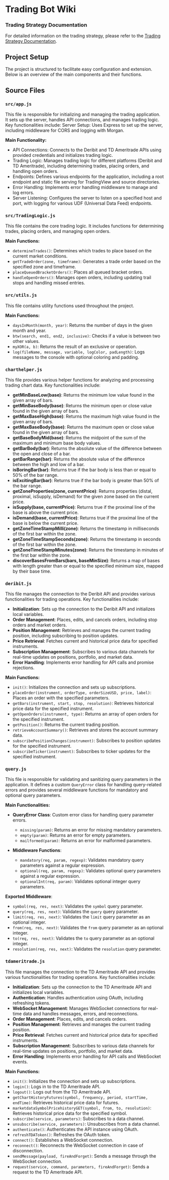 # Trading Bot Wiki

### Trading Strategy Documentation

For detailed information on the trading strategy, please refer to the [Trading Strategy Documentation](TradingStrategyDoc.md).

## Project Setup

The project is structured to facilitate easy configuration and extension. Below is an overview of the main components and their functions.

## Source Files

### `src/app.js`
This file is responsible for initializing and managing the trading application. It sets up the server, handles API connections, and manages trading logic. Key functionalities include:
Server Setup: Uses Express to set up the server, including middleware for CORS and logging with Morgan.

**Main Functionality:**
- API Connections: Connects to the Deribit and TD Ameritrade APIs using provided credentials and initializes trading logic.
- Trading Logic: Manages trading logic for different platforms (Deribit and TD Ameritrade), including determining trades, placing orders, and handling open orders.
- Endpoints: Defines various endpoints for the application, including a root endpoint and static file serving for TradingView and source directories.
- Error Handling: Implements error handling middleware to manage and log errors.
- Server Listening: Configures the server to listen on a specified host and port, with logging for various UDF (Universal Data Feed) endpoints.

### `src/TradingLogic.js`

This file contains the core trading logic. It includes functions for determining trades, placing orders, and managing open orders.

**Main Functions:**
- `determineTrades()`: Determines which trades to place based on the current market conditions.
- `getTradeOrder(zone, timeframe)`: Generates a trade order based on the specified zone and timeframe.
- `placeQueuedBracketOrders()`: Places all queued bracket orders.
- `handleOpenOrders()`: Manages open orders, including updating trail stops and handling missed entries.

### `src/utils.js`

This file contains utility functions used throughout the project.

**Main Functions:**
- `daysInMonth(month, year)`: Returns the number of days in the given month and year.
- `btw(search, end1, end2, inclusive)`: Checks if a value is between two other values.
- `myXOR(a, b)`: Returns the result of an exclusive or operation.
- `log(fileName, message, variable, logColor, padLength)`: Logs messages to the console with optional coloring and padding.

###  `charthelper.js`

This file provides various helper functions for analyzing and processing trading chart data. Key functionalities include:

- **getMinBaseLow(base)**: Returns the minimum low value found in the given array of bars.
- **getMinBaseBody(base)**: Returns the minimum open or close value found in the given array of bars.
- **getMaxBaseHigh(base)**: Returns the maximum high value found in the given array of bars.
- **getMaxBaseBody(base)**: Returns the maximum open or close value found in the given array of bars.
- **getBaseBodyMid(base)**: Returns the midpoint of the sum of the maximum and minimum base body values.
- **getBarBody(bar)**: Returns the absolute value of the difference between the open and close of a bar.
- **getBarRange(bar)**: Returns the absolute value of the difference between the high and low of a bar.
- **isBoringBar(bar)**: Returns true if the bar body is less than or equal to 50% of the bar range.
- **isExcitingBar(bar)**: Returns true if the bar body is greater than 50% of the bar range.
- **getZoneProperties(zone, currentPrice)**: Returns properties (distal, proximal, isSupply, isDemand) for the given zone based on the current price.
- **isSupply(base, currentPrice)**: Returns true if the proximal line of the base is above the current price.
- **isDemand(base, currentPrice)**: Returns true if the proximal line of the base is below the current price.
- **getZoneTimeStampMilli(zone)**: Returns the timestamp in milliseconds of the first bar within the zone.
- **getZoneTimeStampSeconds(zone)**: Returns the timestamp in seconds of the first bar within the zone.
- **getZoneTimeStampMinutes(zone)**: Returns the timestamp in minutes of the first bar within the zone.
- **discoverBasesFromBars(bars, baseMinSize)**: Returns a map of bases with length greater than or equal to the specified minimum size, mapped by their base time.

### `deribit.js`

This file manages the connection to the Deribit API and provides various functionalities for trading operations. Key functionalities include:

- **Initialization**: Sets up the connection to the Deribit API and initializes local variables.
- **Order Management**: Places, edits, and cancels orders, including stop orders and market orders.
- **Position Management**: Retrieves and manages the current trading position, including subscribing to position updates.
- **Price Retrieval**: Fetches current and historical price data for specified instruments.
- **Subscription Management**: Subscribes to various data channels for real-time updates on positions, portfolio, and market data.
- **Error Handling**: Implements error handling for API calls and promise rejections.

**Main Functions:**
- `init()`: Initializes the connection and sets up subscriptions.
- `placeOrder(instrument, orderType, orderSizeUSD, price, label)`: Places an order with the specified parameters.
- `getBars(instrument, start, stop, resolution)`: Retrieves historical price data for the specified instrument.
- `getOpenOrders(instrument, type)`: Returns an array of open orders for the specified instrument.
- `getPosition()`: Returns the current trading position.
- `retrieveAccountSummary()`: Retrieves and stores the account summary data.
- `subscribePositionChanges(instrument)`: Subscribes to position updates for the specified instrument.
- `subscribeTicker(instrument)`: Subscribes to ticker updates for the specified instrument.

### `query.js`

This file is responsible for validating and sanitizing query parameters in the application. It defines a custom `QueryError` class for handling query-related errors and provides several middleware functions for mandatory and optional query parameters.

**Main Functionalities:**
- **QueryError Class**: Custom error class for handling query parameter errors.
  - `missing(param)`: Returns an error for missing mandatory parameters.
  - `empty(param)`: Returns an error for empty parameters.
  - `mailformed(param)`: Returns an error for malformed parameters.
  
- **Middleware Functions**:
  - `mandatory(req, param, regexp)`: Validates mandatory query parameters against a regular expression.
  - `optional(req, param, regexp)`: Validates optional query parameters against a regular expression.
  - `optionalInt(req, param)`: Validates optional integer query parameters.

**Exported Middleware**:
- `symbol(req, res, next)`: Validates the `symbol` query parameter.
- `query(req, res, next)`: Validates the `query` query parameter.
- `limit(req, res, next)`: Validates the `limit` query parameter as an optional integer.
- `from(req, res, next)`: Validates the `from` query parameter as an optional integer.
- `to(req, res, next)`: Validates the `to` query parameter as an optional integer.
- `resolution(req, res, next)`: Validates the `resolution` query parameter.

### `tdameritrade.js`

This file manages the connection to the TD Ameritrade API and provides various functionalities for trading operations. Key functionalities include:

- **Initialization**: Sets up the connection to the TD Ameritrade API and initializes local variables.
- **Authentication**: Handles authentication using OAuth, including refreshing tokens.
- **WebSocket Management**: Manages WebSocket connections for real-time data and handles messages, errors, and reconnections.
- **Order Management**: Places, edits, and cancels orders.
- **Position Management**: Retrieves and manages the current trading position.
- **Price Retrieval**: Fetches current and historical price data for specified instruments.
- **Subscription Management**: Subscribes to various data channels for real-time updates on positions, portfolio, and market data.
- **Error Handling**: Implements error handling for API calls and WebSocket events.

**Main Functions:**
- `init()`: Initializes the connection and sets up subscriptions.
- `login()`: Logs in to the TD Ameritrade API.
- `logout()`: Logs out from the TD Ameritrade API.
- `getChartHistoryFutures(symbol, frequency, period, startTime, endTime)`: Retrieves historical price data for futures.
- `marketdataSymbolPricehistoryGET(symbol, from, to, resolution)`: Retrieves historical price data for the specified symbol.
- `subscribe(service, parameters)`: Subscribes to a data channel.
- `unsubscribe(service, parameters)`: Unsubscribes from a data channel.
- `authenticate()`: Authenticates the API instance using OAuth.
- `refreshTDAToken()`: Refreshes the OAuth token.
- `connect()`: Establishes a WebSocket connection.
- `reconnect()`: Reconnects the WebSocket connection in case of disconnection.
- `sendMessage(payload, fireAndForget)`: Sends a message through the WebSocket connection.
- `request(service, command, parameters, fireAndForget)`: Sends a request to the TD Ameritrade API.